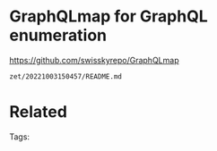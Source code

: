 # GraphQLmap for GraphQL enumeration
https://github.com/swisskyrepo/GraphQLmap

` zet/20221003150457/README.md `

# Related


Tags:

    
